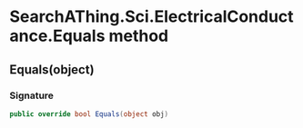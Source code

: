 # SearchAThing.Sci.ElectricalConductance.Equals method
## Equals(object)
### Signature
```csharp
public override bool Equals(object obj)
```
